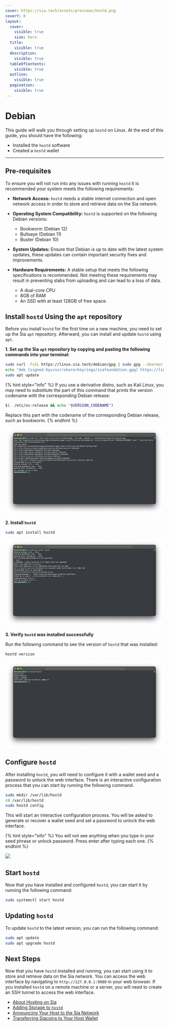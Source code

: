 ```yaml
---
cover: https://sia.tech/assets/previews/hostd.png
coverY: 0
layout:
  cover:
    visible: true
    size: hero
  title:
    visible: true
  description:
    visible: true
  tableOfContents:
    visible: true
  outline:
    visible: true
  pagination:
    visible: true
---
```


# Debian

This guide will walk you through setting up `hostd` on Linux. At the end of this guide, you should have the following:

* Installed the `hostd` software
* Created a `hostd` wallet

---


## Pre-requisites

To ensure you will not run into any issues with running `hostd` it is recommended your system meets the following requirements:

* **Network Access:** `hostd` needs a stable internet connection and open network access in order to store and retrieve data on the Sia network.

* **Operating System Compatibility:** `hostd` is supported on the following Debian versions:
	- Bookworm (Debian 12)
	- Bullseye (Debian 11)
	- Buster (Debian 10)

* **System Updates:** Ensure that Debian is up to date with the latest system updates, these updates can contain important security fixes and improvements.

* **Hardware Requirements:** A stable setup that meets the following specifications is recommended. Not meeting these requirements may result in preventing slabs from uploading and can lead to a loss of data.
  - A dual-core CPU
  - 8GB of RAM
  - An SSD with at least 128GB of free space.

## Install `hostd` Using the `apt` repository

Before you install `hostd` for the first time on a new machine, you need to set up the Sia `apt` repository. Afterward, you can install and update `hostd` using `apt`.

**1. Set up the Sia `apt` repository by copying and pasting the following commands into your terminal:**

```sh
sudo curl -fsSL https://linux.sia.tech/debian/gpg | sudo gpg --dearmor -o /usr/share/keyrings/siafoundation.gpg
echo "deb [signed-by=/usr/share/keyrings/siafoundation.gpg] https://linux.sia.tech/debian $(. /etc/os-release && echo "$VERSION_CODENAME") main" | sudo tee /etc/apt/sources.list.d/siafoundation.list
sudo apt update
```

{% hint style="info" %}
If you use a derivative distro, such as Kali Linux, you may need to substitute the part of this command that prints the version codename with the corresponding Debian release:

```sh
$(. /etc/os-release && echo "$VERSION_CODENAME")
```

Replace this part with the codename of the corresponding Debian release, such as bookworm.
{% endhint %}

![](../../../.gitbook/assets/renterd-install-screenshots/linux/debian/01-renterd-debian-apt-repo.png)

**2. Install `hostd`**
```sh
sudo apt install hostd
```

![asdd](../../../.gitbook/assets/hostd-install-screenshots/linux/debian/01-hostd-debian-apt-install.png)

**3. Verify `hostd` was installed successfully**

Run the following command to see the version of `hostd` that was installed:

```sh
hostd version
```

![](../../../.gitbook/assets/hostd-install-screenshots/linux/debian/02-hostd-version.png)

## Configure `hostd`

After installing `hostd`, you will need to configure it with a wallet seed and a password to unlock the web interface. There is an interactive configuration process that you can start by running the following command.

```sh
sudo mkdir /var/lib/hostd
cd /var/lib/hostd
sudo hostd config
```

This will start an interactive configuration process. You will be asked to generate or recover a wallet seed and set a password to unlock the web interface.

{% hint style="info" %}
You will not see anything when you type in your seed phrase or unlock password. Press enter after typing each one.
{% endhint %}

![](../../../.gitbook/assets/hostd-install-screenshots/linux/debian/04-hostd-debian-config.png)

## Start `hostd`

Now that you have installed and configured `hostd`, you can start it by running the following command:

```sh
sudo systemctl start hostd
```

## Updating `hostd`

To update `hostd` to the latest version, you can run the following command:

```sh
sudo apt update
sudo apt upgrade hostd
```

## Next Steps

Now that you have `hostd` installed and running, you can start using it to store and retrieve data on the Sia network. You can access the web interface by navigating to `http://127.0.0.1:9980` in your web browser. If you installed `hostd` on a remote machine or a server, you will need to create an SSH tunnel to access the web interface.

- [About Hosting on Sia](../about-hosting.md)
- [Adding Storage to `hostd`](../adding-storage.md)
- [Announcing Your Host to the Sia Network](../announcing-your-host.md)
- [Transferring Siacoins to Your Host Wallet](../transferring-siacoins.md)